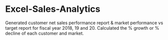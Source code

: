 # Excel-Sales-Analytics
Generated customer net sales performance report & market performance vs target report for fiscal year 2018, 19 and 20. Calculated the % growth or % decline of each customer and market.

